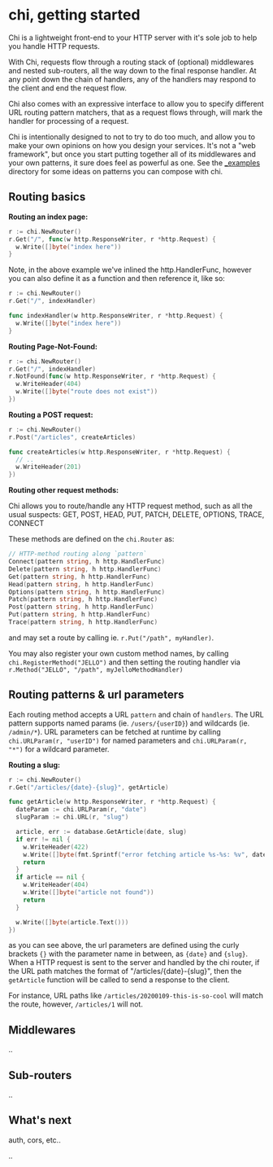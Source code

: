 chi, getting started
====================

Chi is a lightweight front-end to your HTTP server with it's sole job to help you handle HTTP requests.

With Chi, requests flow through a routing stack of (optional) middlewares and nested sub-routers,
all the way down to the final response handler. At any point down the chain of handlers, any of
the handlers may respond to the client and end the request flow.

Chi also comes with an expressive interface to allow you to specify different URL routing pattern
matchers, that as a request flows through, will mark the handler for processing of a request.

Chi is intentionally designed to not to try to do too much, and allow you to make your own opinions
on how you design your services. It's not a "web framework", but once you start putting together
all of its middlewares and your own patterns, it sure does feel as powerful as one. See the
[_examples]('./_examples) directory for some ideas on patterns you can compose with chi.


## Routing basics

**Routing an index page:**

```go
r := chi.NewRouter()
r.Get("/", func(w http.ResponseWriter, r *http.Request) {
  w.Write([]byte("index here"))
}
```

Note, in the above example we've inlined the http.HandlerFunc, however you can also define it
as a function and then reference it, like so:

```go
r := chi.NewRouter()
r.Get("/", indexHandler)

func indexHandler(w http.ResponseWriter, r *http.Request) {
  w.Write([]byte("index here"))
}
```


**Routing Page-Not-Found:**

```go
r := chi.NewRouter()
r.Get("/", indexHandler)
r.NotFound(func(w http.ResponseWriter, r *http.Request) {
  w.WriteHeader(404)
  w.Write([]byte("route does not exist"))
})
```

**Routing a POST request:**

```go
r := chi.NewRouter()
r.Post("/articles", createArticles)

func createArticles(w http.ResponseWriter, r *http.Request) {
  // ..
  w.WriteHeader(201)
})
```

**Routing other request methods:**

Chi allows you to route/handle any HTTP request method, such as all the usual suspects:
GET, POST, HEAD, PUT, PATCH, DELETE, OPTIONS, TRACE, CONNECT

These methods are defined on the `chi.Router` as:

```go
// HTTP-method routing along `pattern`
Connect(pattern string, h http.HandlerFunc)
Delete(pattern string, h http.HandlerFunc)
Get(pattern string, h http.HandlerFunc)
Head(pattern string, h http.HandlerFunc)
Options(pattern string, h http.HandlerFunc)
Patch(pattern string, h http.HandlerFunc)
Post(pattern string, h http.HandlerFunc)
Put(pattern string, h http.HandlerFunc)
Trace(pattern string, h http.HandlerFunc)
```

and may set a route by calling ie. `r.Put("/path", myHandler)`.

You may also register your own custom method names, by calling `chi.RegisterMethod("JELLO")`
and then setting the routing handler via `r.Method("JELLO", "/path", myJelloMethodHandler)`


## Routing patterns & url parameters

Each routing method accepts a URL `pattern` and chain of `handlers`. The URL pattern
supports named params (ie. `/users/{userID}`) and wildcards (ie. `/admin/*`). URL parameters
can be fetched at runtime by calling `chi.URLParam(r, "userID")` for named parameters
and `chi.URLParam(r, "*")` for a wildcard parameter.

**Routing a slug:**

```go
r := chi.NewRouter()
r.Get("/articles/{date}-{slug}", getArticle)

func getArticle(w http.ResponseWriter, r *http.Request) {
  dateParam := chi.URLParam(r, "date")
  slugParam := chi.URL(r, "slug")

  article, err := database.GetArticle(date, slug)
  if err != nil {
    w.WriteHeader(422)
    w.Write([]byte(fmt.Sprintf("error fetching article %s-%s: %v", dateParam, slugParam, err)))
    return
  }
  if article == nil {
    w.WriteHeader(404)
    w.Write([]byte("article not found"))
    return
  }

  w.Write([]byte(article.Text()))
})
```

as you can see above, the url parameters are defined using the curly brackets `{}` with the parameter
name in between, as `{date}` and `{slug}`. When a HTTP request is sent to the server and handled by
the chi router, if the URL path matches the format of "/articles/{date}-{slug}", then the `getArticle`
function will be called to send a response to the client.

For instance, URL paths like `/articles/20200109-this-is-so-cool` will match the route, however,
`/articles/1` will not.




## Middlewares

..


## Sub-routers

..


## What's next

auth, cors, etc..

..

